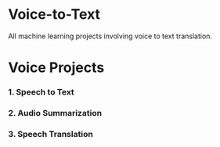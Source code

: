 # Voice-to-Text
All machine learning projects involving voice to text translation.

# Voice Projects
### 1. Speech to Text
### 2. Audio Summarization
### 3. Speech Translation
